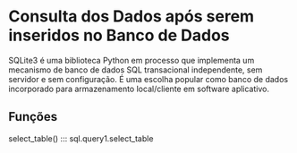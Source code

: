# Consulta dos Dados após serem inseridos no Banco de Dados

SQLite3 é uma biblioteca Python em processo que implementa um mecanismo de banco de dados SQL transacional independente, sem servidor e sem configuração. É uma escolha popular como banco de dados incorporado para armazenamento local/cliente em software aplicativo.

## Funções

select_table()
::: sql.query1.select_table